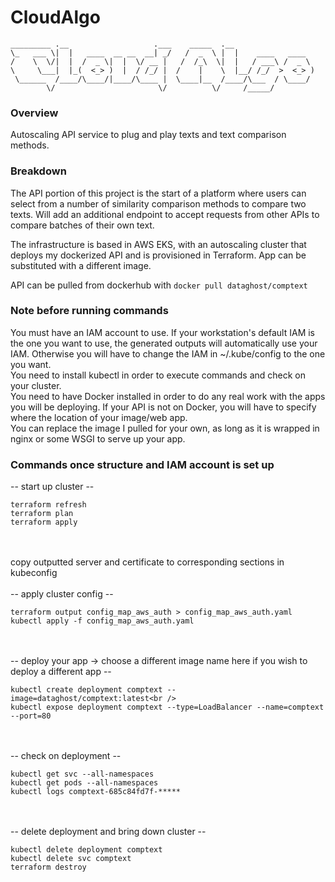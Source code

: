 # CloudAlgo


`_________ .__                   .___    _____  .__                  `<br />
`\_   ___ \|  |   ____  __ __  __| _/   /  _  \ |  |    ____   ____  `<br />
`/    \  \/|  |  /  _ \|  |  \/ __ |   /  /_\  \|  |   / ___\ /  _ \ `<br />
`\     \___|  |_(  <_> )  |  / /_/ |  /    |    \  |__/ /_/  >  <_> )`<br />
` \______  /____/\____/|____/\____ |  \____|__  /____/\___  / \____/ `<br />
`        \/                       \/          \/     /_____/         `<br />

### Overview
Autoscaling API service to plug and play texts and text comparison methods.

### Breakdown
The API portion of this project is the start of a platform where users can select from a number of similarity comparison methods to compare two texts. Will add an additional endpoint to accept requests from other APIs to compare batches of their own text.

The infrastructure is based in AWS EKS, with an autoscaling cluster that deploys my dockerized API and is provisioned in Terraform. App can be substituted with a different image.

API can be pulled from dockerhub with `docker pull dataghost/comptext`

### Note before running commands

You must have an IAM account to use. If your workstation's default IAM is the one you want to use, the generated outputs will automatically use your IAM. Otherwise you will have to change the IAM in ~/.kube/config to the one you want.<br />
You need to install kubectl in order to execute commands and check on your cluster.<br />
You need to have Docker installed in order to do any real work with the apps you will be deploying. If your API is not on Docker, you will have to specify where the location of your image/web app.<br />
You can replace the image I pulled for your own, as long as it is wrapped in nginx or some WSGI to serve up your app.

### Commands once structure and IAM account is set up

-- start up cluster --<br />
```
terraform refresh
terraform plan
terraform apply
```
<br /><br />
copy outputted server and certificate to corresponding sections in kubeconfig<br /><br />
-- apply cluster config --<br />
```
terraform output config_map_aws_auth > config_map_aws_auth.yaml
kubectl apply -f config_map_aws_auth.yaml
```
<br /><br />
-- deploy your app -> choose a different image name here if you wish to deploy a different app --<br />
```
kubectl create deployment comptext --image=dataghost/comptext:latest<br />
kubectl expose deployment comptext --type=LoadBalancer --name=comptext --port=80
```
<br /><br />
-- check on deployment --<br />
```
kubectl get svc --all-namespaces
kubectl get pods --all-namespaces
kubectl logs comptext-685c84fd7f-*****
```
<br /><br />
-- delete deployment and bring down cluster --<br />
```
kubectl delete deployment comptext
kubectl delete svc comptext
terraform destroy
```
